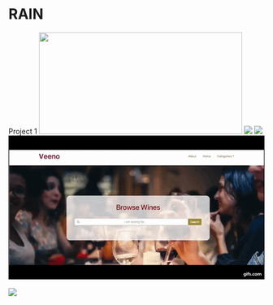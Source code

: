 # RAIN
Project 1
<img src="/assets/img/num1.gif" width="400" height="200">
<img src="/assets/img/num2.gif">
<img src="/assets/img/num3.gif">
<img src="/assets/img/num4.gif">
         
<img src="/assets/img/update.mp4">

